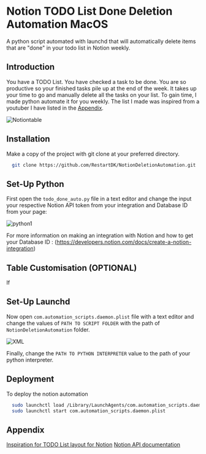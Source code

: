 
# Notion TODO List Done Deletion Automation MacOS

A python script automated with launchd that will automatically delete items that are "done" in your todo list in Notion weekly.


## Introduction

You have a TODO List. You have checked a task to be done. You are so productive so your finished tasks pile up at the end of the week. It takes up your time to go and manually delete all the tasks on your list. To gain time, I made python automate it for you weekly. The list I made was inspired from a youtuber I have listed in the [Appendix](Appendix). 

![Notiontable](https://user-images.githubusercontent.com/58006998/231240947-54c8af1c-2949-4e4b-b7ff-55f2742d3ca3.png)


## Installation

Make a copy of the project with git clone at your preferred directory.

```bash
  git clone https://github.com/RestartDK/NotionDeletionAutomation.git

```
    
## Set-Up Python

First open the `todo_done_auto.py` file in a text editor and change the input your respective Notion API token from your integration and Database ID from your page:

![python1](https://user-images.githubusercontent.com/58006998/231241002-4d94d157-8ab9-4ddc-8e37-3da11808b3f9.png)

For more information on making an integration with Notion and how to get your Database ID : (https://developers.notion.com/docs/create-a-notion-integration)


## Table Customisation (OPTIONAL)

If 


## Set-Up Launchd

Now open `com.automation_scripts.daemon.plist` file with a text editor and change the values of `PATH TO SCRIPT FOLDER` with the path of `NotionDeletionAutomation` folder.

![XML](https://user-images.githubusercontent.com/58006998/231245313-f86be9a0-0aec-425b-83a0-26ac66f0c9b6.png)


Finally, change the `PATH TO PYTHON INTERPRETER` value to the path of your python interpreter.


## Deployment

To deploy the notion automation

```bash
  sudo launchctl load /Library/LaunchAgents/com.automation_scripts.daemon.plist
  sudo launchctl start com.automation_scripts.daemon.plist
```


## Appendix

[Inspiration for TODO List layout for Notion](https://www.youtube.com/watch?v=5Vl2mP0Ita4&t=392s)
[Notion API documentation](https://developers.notion.com/)
